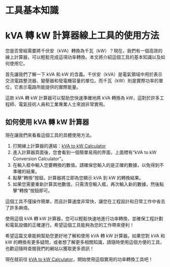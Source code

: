工具基本知識
======

kVA 轉 kW 計算器線上工具的使用方法
=====================

您是否曾經需要將千伏安（kVA）轉換為千瓦（kW）？現在，我們有一個高效的線上計算器，可以輕鬆完成這項功率轉換。本文將介紹這個工具的基本知識以及如何使用它。

首先讓我們了解一下 kVA 和 kW 的含義。千伏安（kVA）是電氣領域中用於表示交流電路整流器、變壓器和發電機容量的單位。而千瓦（kW）則是實際功率的單位，它表示電路所能提供的實際能量。

這款 kVA 轉 kW 計算器可以幫助您快速準確地將 kVA 轉換為 kW，這對於許多工程師、電氣技術人員和工業專業人士來說非常實用。

如何使用 kVA 轉 kW 計算器
-----------------

現在讓我們來看看這個工具的具體使用方法。

1. 打開線上計算器的連結：[kVA to kW Calculator](https://www.onlinecalculatorsfree.com/zh-tw/tools/kva-to-kw-calculator.html)
2. 進入計算器頁面後，您會看到一個簡單易用的界面，上面標有“kVA to kW Conversion Calculator”。
3. 在輸入框中輸入您要轉換的數值。請確保您輸入的是正確的數據，以免得到不準確的結果。
4. 點擊“轉換”按鈕，計算器將立即為您顯示 kVA 到 kW 的轉換結果。
5. 如果您需要重新計算其他數值，只需清空輸入框，再次輸入新的數據，然後點擊“轉換”按鈕即可。

這個工具不僅操作簡單，而且計算速度非常快，讓您在工程設計和日常工作中省去了許多麻煩。

使用這個 kVA 轉 kW 計算器，您可以輕鬆快速地進行功率轉換，並確保工程計劃和電氣設備的正確運行。希望這個工具能夠為您的工作帶來便利！

希望這篇文章能夠幫助您更好地了解和使用 kVA 轉 kW 計算器。如果您對 kVA 和 kW 的轉換有更多疑問，或者想了解更多相關知識，請隨時使用這個方便的工具，也歡迎隨時查閱我們的網站以獲取更多資訊！

現在就前往 [kVA to kW Calculator](https://www.onlinecalculatorsfree.com/zh-tw/tools/kva-to-kw-calculator.html)，開始使用這個實用的功率轉換工具吧！